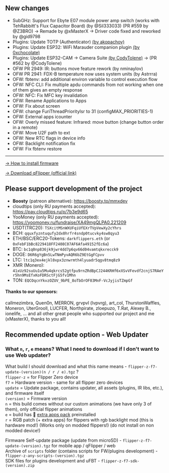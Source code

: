 ## New changes
* SubGHz: Support for Ebyte E07 module power amp switch (works with TehRabbitt's Flux Capacitor Board) (by @Sil333033) (PR #559 by @Z3BRO) -> Remade by @xMasterX -> Driver code fixed and reworked by @gid9798
* Plugins: Update TOTP (Authenticator) [(by akopachov)](https://github.com/akopachov/flipper-zero_authenticator)
* Plugins: Update ESP32: WiFi Marauder companion plugin [(by 0xchocolate)](https://github.com/0xchocolate/flipperzero-wifi-marauder)
* Plugins: Update ESP32-CAM -> Camera Suite [(by CodyTolene)](https://github.com/CodyTolene/Flipper-Zero-Camera-Suite) -> (PR #562 by @CodyTolene)
* OFW PR 2949: IR: buttons move feature rework (by nminaylov)
* OFW PR 2941: FDX-B temperature now uses system units (by Astrrra)
* OFW: fbtenv: add additional environ variable to control execution flow
* OFW: NFC CLI: Fix multiple apdu commands from not working when one of them gives an empty response
* OFW: NFC: Fix MFC key invalidation
* OFW: Rename Applications to Apps 
* OFW: Fix about screen
* OFW: change FuriThreadPriorityIsr to 31 (configMAX_PRIORITIES-1)
* OFW: External apps icounter
* OFW: Overly missed feature: Infrared: move button (change button order in a remote)
* OFW: Move U2F path to ext
* OFW: New RTC flags in device info
* OFW: Backlight notification fix
* OFW: Fix fbtenv restore

----

[-> How to install firmware](https://github.com/DarkFlippers/unleashed-firmware/blob/dev/documentation/HowToInstall.md)

[-> Download qFlipper (official link)](https://flipperzero.one/update)

## Please support development of the project
* **Boosty** (patreon alternative): https://boosty.to/mmxdev
* cloudtips (only RU payments accepted): https://pay.cloudtips.ru/p/7b3e9d65
* YooMoney (only RU payments accepted): https://yoomoney.ru/fundraise/XA49mgQLPA0.221209
* USDT(TRC20): `TSXcitMSnWXUFqiUfEXrTVpVewXy2cYhrs`
* BCH: `qquxfyzntuqufy2dx0hrfr4sndp0tucvky4sw8qyu3`
* ETH/BSC/ERC20-Tokens: `darkflippers.eth` (or `0xFebF1bBc8229418FF2408C07AF6Afa49152fEc6a`)
* BTC: `bc1q0np836jk9jwr4dd7p6qv66d04vamtqkxrecck9`
* DOGE: `D6R6gYgBn5LwTNmPyvAQR6bZ9EtGgFCpvv`
* LTC: `ltc1q3ex4ejkl0xpx3znwrmth4lyuadr5qgv8tmq8z9`
* XMR (Monero): `41xUz92suUu1u5Mu4qkrcs52gtfpu9rnZRdBpCJ244KRHf6xXSvVFevdf2cnjS7RAeYr5hn9MsEfxKoFDRSctFjG5fv1Mhn`
* TON: `EQCOqcnYkvzOZUV_9bPE_8oTbOrOF03MnF-VcJyjisTZmpGf`

#### Thanks to our sponsors:
callmezimbra, Quen0n, MERRON, grvpvl (lvpvrg), art_col, ThurstonWaffles, Moneron, UterGrooll, LUCFER, Northpirate, zloepuzo, T.Rat, Alexey B., ionelife, ...
and all other great people who supported our project and me (xMasterX), thanks to you all!


## **Recommended update option - Web Updater**

### What `n`, `r`, `e` means? What I need to download if I don't want to use Web updater?
What build I should download and what this name means - `flipper-z-f7-update-(version)(n / r / e).tgz` ? <br>
`flipper-z` = for Flipper Zero device<br>
`f7` = Hardware version - same for all flipper zero devices<br>
`update` = Update package, contains updater, all assets (plugins, IR libs, etc.), and firmware itself<br>
`(version)` = Firmware version<br>
`n` = this build comes without our custom animations (we have only 3 of them), only official flipper animations<br>
`e` = build has 🎲 [extra apps pack](https://github.com/xMasterX/all-the-plugins) preinstalled<br>
`r` = RGB patch (+ extra apps) for flippers with rgb backlight mod (this is hardware mod!) (Works only on modded flippers!) (do not install on non modded device!)

Firmware Self-update package (update from microSD) - `flipper-z-f7-update-(version).tgz` for mobile app / qFlipper / web<br>
Archive of `scripts` folder (contains scripts for FW/plugins development) - `flipper-z-any-scripts-(version).tgz`<br>
SDK files for plugins development and uFBT - `flipper-z-f7-sdk-(version).zip`



